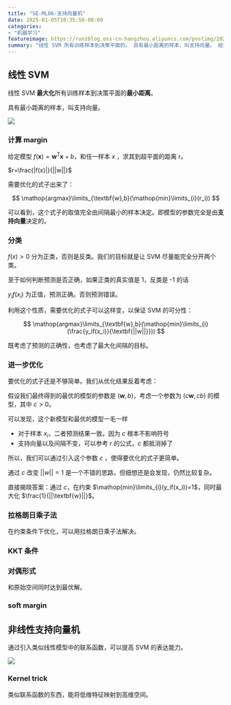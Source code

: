 ```yaml
---
title: "SE-ML06-支持向量机"
date: 2025-01-05T10:35:58-08:00
categories: 
- "机器学习"
featureimage: https://runzblog.oss-cn-hangzhou.aliyuncs.com/postimg/202501051110666.png
summary: "线性 SVM 所有训练样本到决策平面的。 具有最小距离的样本，叫支持向量。 给定模型 $f(textbf{x})=textbf{w}^Ttextbf{x}+b$，和任一样本 $x$ ，求其到超平面的距..."
---
```


## 线性 SVM

线性 SVM **最大化**所有训练样本到决策平面的**最小距离**。

具有最小距离的样本，叫支持向量。

![](https://runzblog.oss-cn-hangzhou.aliyuncs.com/postimg/202501051110666.png)

### 计算 margin

给定模型 $f(\textbf{x})=\textbf{w}^T\textbf{x}+b$，和任一样本 $x$ ，求其到超平面的距离 $r$。

$r=\frac{|f(x)|}{||w||}$

需要优化的式子出来了：

$$
\mathop{argmax}\limits_{\textbf{w},b}(\mathop{min}\limits_{i}(r_i))
$$

可以看到，这个式子的取值完全由间隔最小的样本决定。即模型的参数完全是由**支持向量**决定的。

### 分类

$f(x) > 0$ 分为正类，否则是反类。我们的目标就是让 SVM 尽量能完全分开两个类。

至于如何判断预测是否正确，如果正类的真实值是 1，反类是 -1 的话

$y_if(x_i)$ 为正值，预测正确。否则预测错误。

利用这个性质，需要优化的式子可以这样变，以保证 SVM 的可分性：

$$
\mathop{argmax}\limits_{\textbf{w},b}(\mathop{min}\limits_{i}(\frac{y_if(x_i)}{\textbf{||w||}}))
$$

既考虑了预测的正确性，也考虑了最大化间隔的目标。

### 进一步优化

要优化的式子还是不够简单。我们从优化结果反着考虑：

假设我们最终得到的最优的模型的参数是 $(\textbf{w},b)$，考虑一个参数为 $(c\textbf{w},cb)$ 的模型，其中 $c>0$。

可以发现，这个新模型和最优的模型一毛一样
- 对于样本 $x_i$，二者预测结果一致。因为 $c$ 根本不影响符号
- 支持向量以及间隔不变，可以参考 $r$ 的公式，$c$ 都抵消掉了

所以，我们可以通过引入这个参数 $c$ ，使得要优化的式子更简单。

通过 $c$ 改变 $||w||=1$ 是一个不错的思路，但细想还是会发现，仍然比较复杂。

直接揭晓答案：通过 $c$，在约束 $\mathop{min}\limits_{i}(y_if(x_i))=1$，同时最大化 $\frac{1}{||\textbf{w}||}$。

### 拉格朗日乘子法

在约束条件下优化，可以用拉格朗日乘子法解决。

### KKT 条件

### 对偶形式

和原始空间同时达到最优解。

### soft margin

## 非线性支持向量机

通过引入类似线性模型中的联系函数，可以提高 SVM 的表达能力。

![](https://runzblog.oss-cn-hangzhou.aliyuncs.com/postimg/202501051431437.png)


### Kernel trick

类似联系函数的东西，能将低维特征映射到高维空间。